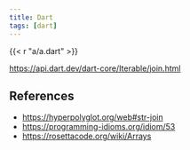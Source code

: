 ```yaml
---
title: Dart
tags: [dart]
---
```


{{< r "a/a.dart" >}}

<https://api.dart.dev/dart-core/Iterable/join.html>

## References

- <https://hyperpolyglot.org/web#str-join>
- <https://programming-idioms.org/idiom/53>
- <https://rosettacode.org/wiki/Arrays>
